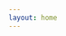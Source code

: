 ```yaml
---
layout: home
---
```

<script setup>
import {
  VPTeamPage,
  VPTeamPageTitle,
  VPTeamMembers
} from 'vitepress/theme'

const emailSvg = '<svg xmlns="http://www.w3.org/2000/svg" xmlns:xlink="http://www.w3.org/1999/xlink" width="100%" height="100%" preserveAspectRatio="xMidYMid meet" viewBox="0 0 24 24" style="-ms-transform: rotate(360deg); -webkit-transform: rotate(360deg); transform: rotate(360deg);"><path fill="currentColor" d="m20 8l-8 5l-8-5V6l8 5l8-5m0-2H4c-1.11 0-2 .89-2 2v12a2 2 0 0 0 2 2h16a2 2 0 0 0 2-2V6a2 2 0 0 0-2-2Z"/></svg>'

const members = [
  {
    avatar: '/android-chrome-512x512.png',
    name: 'Thibault Colin',
    title: 'Typescript Developer / DevOps Architect',
    org: 'French Ministry of the Interior',
    orgLink: 'https://github.com/dnum-mi',
    desc: 'After digging into the world of javascript, a strange world appeared where robots were ubiquitous, they call it DevOps.',
    links: [
      { icon: 'github', link: 'https://github.com/this-is-tobi' },
      { icon: 'github', link: 'https://github.com/cloud-pi-native' },
      { icon: { svg: emailSvg }, link: 'mailto:this-is-tobi@proton.me' },
    ]
  },
]
</script>

<style>
.vp-doc .VPTeamMembers.medium.count-1 .container {
  margin: auto !important;
  max-width: 650px !important;
}

.vp-doc .VPTeamMembers.medium.count-1 .profile {
  background-color: color-mix(in srgb, var(--vp-c-bg-soft), transparent 70%) !important;
}
</style>

<VPTeamPage>
  <VPTeamMembers
    :members="members"
  />
</VPTeamPage>